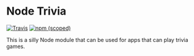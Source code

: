 # Node Trivia

[![Travis](https://img.shields.io/travis/blinkylights23/node-trivial.svg?style=flat-square)](https://travis-ci.org/blinkylights23/node-trivial)
[![npm (scoped)](https://img.shields.io/npm/v/@paulsmith/node-trivial.svg?style=flat-square)](https://www.npmjs.com/package/@paulsmith/node-trivial)


This is a silly Node module that can be used for apps that can play trivia games.